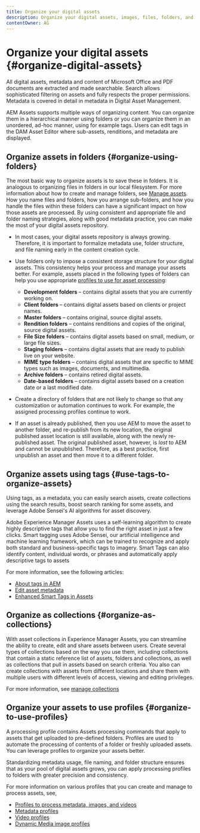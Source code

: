 ```yaml
---
title: Organize your digital assets
description: Organize your digital assets, images, files, folders, and so on using Experience Manager.
contentOwner: AG
---
```


# Organize your digital assets {#organize-digital-assets}

All digital assets, metadata and content of Microsoft Office and PDF documents are extracted and made searchable. Search allows sophisticated filtering on assets and fully respects the proper permissions. Metadata is covered in detail in metadata in Digital Asset Management.

AEM Assets supports multiple ways of organizing content. You can organize them in a hierarchical manner using folders or you can organize them in an unordered, ad-hoc manner, using for example tags. Users can edit tags in the DAM Asset Editor where sub-assets, renditions, and metadata are displayed.

## Organize assets in folders {#organize-using-folders}

The most basic way to organize assets is to save these in folders. It is analogous to organizing files in folders in our local filesystem. For more information about how to create and manage folders, see [Manage assets](managing-assets-touch-ui.md). How you name files and folders, how you arrange sub-folders, and how you handle the files within these folders can have a significant impact on how those assets are processed. By using consistent and appropriate file and folder naming strategies, along with good metadata practice, you can make the most of your digital assets repository.

* In most cases, your digital assets repository is always growing. Therefore, it is important to formalize metadata use, folder structure, and file naming early in the content creation cycle.
* Use folders only to impose a consistent storage structure for your digital assets. This consistency helps your process and manage your assets better. For example, assets placed in the following types of folders can help you use appropriate [profiles to use for asset processing](processing-profiles.md):

    * **Development folders** &ndash; contains digital assets that you are currently working on.
    * **Client folders** &ndash; contains digital assets based on clients or project names.
    * **Master folders** &ndash; contains original, source digital assets.
    * **Rendition folders** &ndash; contains renditions and copies of the original, source digital assets.
    * **File Size folders** &ndash; contains digital assets based on small, medium, or large file sizes.
    * **Staging folders** &ndash; contains digital assets that are ready to publish live on your website.
    * **MIME type folders** &ndash; contains digital assets that are specific to MIME types such as images, documents, and multimedia.
    * **Archive folders** &ndash; contains retired digital assets.
    * **Date-based folders** &ndash; contains digital assets based on a creation date or a last modified date.

* Create a directory of folders that are not likely to change so that any customization or automation continues to work. For example, the assigned processing profiles continue to work.
* If an asset is already published, then you use AEM to move the asset to another folder, and re-publish from its new location, the original published asset location is still available, along with the newly re-published asset. The original published asset, however, is *lost* to AEM and cannot be unpublished. Therefore, as a best practice, first unpublish an asset and then move it to a different folder.

## Organize assets using tags {#use-tags-to-organize-assets}

Using tags, as a metadata, you can easily search assets, create collections using the search results, boost search ranking for some assets, and leverage Adobe Sensei's AI algorithms for asset discovery.

Adobe Experience Manager Assets uses a self-learning algorithm to create highly descriptive tags that allow you to find the right asset in just a few clicks. Smart tagging uses Adobe Sensei, our artificial intelligence and machine learning framework, which can be trained to recognize and apply both standard and business-specific tags to imagery. Smart Tags can also identify content, individual words, or phrases and automatically apply descriptive tags to assets

For more information, see the following articles:

* [About tags in AEM](/help/sites-authoring/tags.md)
* [Edit asset metadata](meta-edit.md)
* [Enhanced Smart Tags in Assets](enhanced-smart-tags.md)

## Organize as collections {#organize-as-collections}

With asset collections in Experience Manager Assets, you can streamline the ability to create, edit and share assets between users. Create several types of collections based on the way you use them, including collections that contain a static reference list of assets, folders and collections, as well as collections that pull in assets based on search criteria.  You also can create collections with assets from different locations and share them with multiple users with different levels of access, viewing and editing privileges.

For more information, see [manage collections](managing-collections-touch-ui.md)

<!-- TBD items: add screenshots where applicable
Any hints/recommendations of when to use what method of organizing? Some examples of how organizing helps towards a better taxonomy and improved content velocity.
Add back links to blog posts by marketing?
-->

## Organize your assets to use profiles {#organize-to-use-profiles}

A processing profile contains Assets processing commands that apply to assets that get uploaded to pre-defined folders. Profiles are used to automate the processing of contents of a folder or freshly uploaded assets. You can leverage profiles to organize your assets better. 

Standardizing metadata usage, file naming, and folder structure ensures that as your pool of digital assets grows, you can apply processing profiles to folders with greater precision and consistency.

For more information on various profiles that you can create and manage to process assets, see,

* [Profiles to process metadata, images, and videos](processing-profiles.md)
* [Metadata profiles](metadata-profiles.md)
* [Video profiles](video-profiles.md)
* [Dynamic Media image profiles](image-profiles.md)
